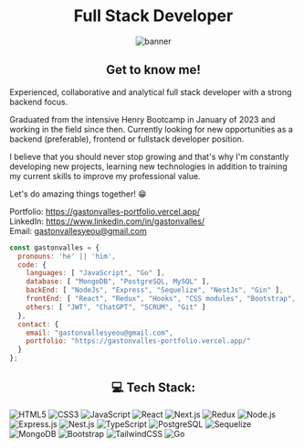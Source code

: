 <h1 align="center">Full Stack Developer</h1>
<p align="center">
  <img src="https://media.licdn.com/dms/image/D4D16AQGCvfwYMnQbLA/profile-displaybackgroundimage-shrink_350_1400/0/1692681963054?e=1703721600&v=beta&t=-24gz_bPFVilgKMDB4b0W0Jc9pKlYlEWSKzIGkutRys](https://media.licdn.com/dms/image/D4D16AQGCvfwYMnQbLA/profile-displaybackgroundimage-shrink_350_1400/0/1692681963407?e=1710374400&v=beta&t=O48haPPAYSDHk5Lh0ZMMjUUai6z7YwM5bavc8illahE" alt="banner" />
</p>
<h2 align="center" >Get to know me!</h2>
<p>
Experienced, collaborative and analytical full stack developer with a strong backend focus.


Graduated from the intensive Henry Bootcamp in January of 2023 and working in the field since then.
Currently looking for new opportunities as a backend (preferable), frontend or fullstack developer position.


I believe that you should never stop growing and that's why I'm constantly developing new projects, learning new technologies in addition to training my current skills to improve my professional value.


Let's do amazing things together! 😁

Portfolio: https://gastonvalles-portfolio.vercel.app/ </br>
LinkedIn: https://www.linkedin.com/in/gastonvalles/ </br>
Email: gastonvallesyeou@gmail.com </br>

</p> 

```js
const gastonvalles = {
  pronouns: 'he' || 'him',
  code: {
    languages: [ "JavaScript", "Go" ],
    database: [ "MongoDB", "PostgreSQL, MySQL" ],
    backEnd: [ "NodeJs", "Express", "Sequelize", "NestJs", "Gin" ],
    frontEnd: [ "React", "Redux", "Hooks", "CSS modules", "Bootstrap", "TailwindCSS", "NextJs" ],
    others: [ "JWT", "ChatGPT", "SCRUM", "Git" ]
  },
  contact: {
    email: "gastonvallesyeou@gmail.com",
    portfolio: "https://gastonvalles-portfolio.vercel.app/"
  }
};
```

<h2 align="center">💻 Tech Stack:</h2>

![HTML5](https://img.shields.io/badge/HTML5-%23E34F26.svg?style=for-the-badge&logo=html5&logoColor=white) ![CSS3](https://img.shields.io/badge/CSS3-%231572B6.svg?style=for-the-badge&logo=css3&logoColor=white) ![JavaScript](https://img.shields.io/badge/JavaScript-%23323330.svg?style=for-the-badge&logo=javascript&logoColor=%23F7DF1E) ![React](https://img.shields.io/badge/React-%2320232a.svg?style=for-the-badge&logo=react&logoColor=%2361DAFB) ![Next.js](https://img.shields.io/badge/Next.js-%23000000.svg?style=for-the-badge&logo=next.js&logoColor=white) ![Redux](https://img.shields.io/badge/Redux-%23593d88.svg?style=for-the-badge&logo=redux&logoColor=white) ![Node.js](https://img.shields.io/badge/Node.js-6DA55F?style=for-the-badge&logo=node.js&logoColor=white) ![Express.js](https://img.shields.io/badge/Express.js-%23404d59.svg?style=for-the-badge&logo=express&logoColor=%2361DAFB) ![Nest.js](https://img.shields.io/badge/Nest.js-%23E0234E.svg?style=for-the-badge&logo=nestjs&logoColor=white) ![TypeScript](https://img.shields.io/badge/TypeScript-%23007ACC.svg?style=for-the-badge&logo=typescript&logoColor=white) ![PostgreSQL](https://img.shields.io/badge/PostgreSQL-%23316192.svg?style=for-the-badge&logo=postgresql&logoColor=white) ![Sequelize](https://img.shields.io/badge/Sequelize-%23565C64.svg?style=for-the-badge&logo=sequelize&logoColor=white) ![MongoDB](https://img.shields.io/badge/MongoDB-%234ea94b.svg?style=for-the-badge&logo=mongodb&logoColor=white) ![Bootstrap](https://img.shields.io/badge/Bootstrap-%23563D7C.svg?style=for-the-badge&logo=bootstrap&logoColor=white) ![TailwindCSS](https://img.shields.io/badge/TailwindCSS-%2338B2AC.svg?style=for-the-badge&logo=tailwind-css&logoColor=white) ![Go](https://img.shields.io/badge/Go-%2300ADD8.svg?style=for-the-badge&logo=go&logoColor=white)

